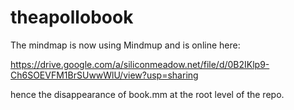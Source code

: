 # theapollobook

The mindmap is now using Mindmup and is online here:

https://drive.google.com/a/siliconmeadow.net/file/d/0B2IKlp9-Ch6SOEVFM1BrSUwwWlU/view?usp=sharing

hence the disappearance of book.mm at the root level of the repo.
